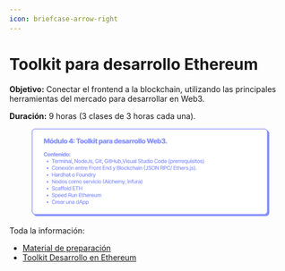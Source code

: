 ```yaml
---
icon: briefcase-arrow-right
---
```


# Toolkit para desarrollo Ethereum

**Objetivo:** Conectar el frontend a la blockchain, utilizando las principales herramientas del mercado para desarrollar en Web3.

**Duración:** 9 horas (3 clases de 3 horas cada una).

<figure><img src="../.gitbook/assets/EDP_mod4.png" alt=""><figcaption></figcaption></figure>

Toda la información:

* [Material de preparación](https://ethkipu.notion.site/Material-de-preparaci-n-para-el-m-dulo-4-90ac193ca22a4d0a82d173cdd153b592)
* [Toolkit Desarrollo en Ethereum](https://www.notion.so/native/ethkipu/Toolkit-Desarrollo-Ethereum-efe8e0c980a041a9a6378a54ada4dd09?deepLinkOpenNewTab=true)
